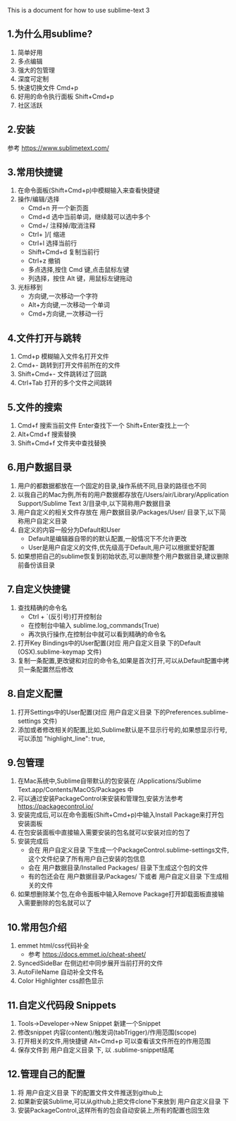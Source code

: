This is a document for how to use sublime-text 3

## 1.为什么用sublime?
1. 简单好用
2. 多点编辑
3. 强大的包管理
4. 深度可定制
5. 快速切换文件 Cmd+p
6. 好用的命令执行面板 Shift+Cmd+p
7. 社区活跃 

## 2.安装
参考 <https://www.sublimetext.com/>

## 3.常用快捷键
1. 在命令面板(Shift+Cmd+p)中模糊输入来查看快捷键 
2. 操作/编辑/选择
	- Cmd+n 开一个新页面
	- Cmd+d 选中当前单词，继续敲可以选中多个
	- Cmd+/ 注释掉/取消注释
	- Ctrl+ ]/[ 缩进
	- Ctrl+l 选择当前行
	- Shift+Cmd+d 复制当前行
	- Ctrl+z 撤销
	- 多点选择,按住 Cmd 键,点击鼠标左键
	- 列选择，按住 Alt 键，用鼠标左键拖动
3. 光标移到
	- 方向键,一次移动一个字符
	- Alt+方向键,一次移动一个单词
	- Cmd+方向键,一次移动一行

## 4.文件打开与跳转
1. Cmd+p 模糊输入文件名打开文件
2. Cmd+- 跳转到打开文件前所在的文件
3. Shift+Cmd+- 文件跳转过了回跳
4. Ctrl+Tab 打开的多个文件之间跳转

## 5.文件的搜索
1. Cmd+f 搜索当前文件 Enter查找下一个 Shift+Enter查找上一个
2. Alt+Cmd+f 搜索替换
3. Shift+Cmd+f 文件夹中查找替换

## 6.用户数据目录
1. 用户的都数据都放在一个固定的目录,操作系统不同,目录的路径也不同
2. 以我自己的Mac为例,所有的用户数据都存放在/Users/air/Library/Application Support/Sublime Text 3/目录中,以下简称用户数据目录
3. 用户自定义的相关文件存放在 用户数据目录/Packages/User/ 目录下,以下简称用户自定义目录
4. 自定义的内容一般分为Default和User
	- Default是编辑器自带的的默认配置,一般情况下不允许更改
	- User是用户自定义的文件,优先级高于Default,用户可以根据爱好配置
5. 如果想把自己的sublime恢复到初始状态,可以删除整个用户数据目录,建议删除前备份该目录
	
## 7.自定义快捷键
1. 查找精确的命令名
	- Ctrl + \`(反引号)打开控制台
	- 在控制台中输入 sublime.log_commands(True)
	- 再次执行操作,在控制台中就可以看到精确的命令名  
2. 打开Key Bindings中的User配置(对应 用户自定义目录 下的Default (OSX).sublime-keymap 文件)
3. 复制一条配置,更改键和对应的命令名,如果是首次打开,可以从Default配置中拷贝一条配置然后修改

## 8.自定义配置
1. 打开Settings中的User配置(对应 用户自定义目录 下的Preferences.sublime-settings 文件)
2. 添加或者修改相关的配置,比如,Sublime默认是不显示行号的,如果想显示行号,可以添加
"highlight_line": true,

## 9.包管理
1. 在Mac系统中,Sublime自带默认的包安装在 /Applications/Sublime Text.app/Contents/MacOS/Packages 中
2. 可以通过安装PackageControl来安装和管理包,安装方法参考 <https://packagecontrol.io/>
3. 安装完成后,可以在命令面板(Shift+Cmd+p)中输入Install Package来打开包安装面板
4. 在包安装面板中直接输入需要安装的包名就可以安装对应的包了
5. 安装完成后
	- 会在 用户自定义目录 下生成一个PackageControl.sublime-settings文件,这个文件纪录了所有用户自己安装的包信息
	- 会在 用户数据目录/Installed Packages/ 目录下生成这个包的文件
	- 有的包还会在 用户数据目录/Packages/ 下或者 用户自定义目录 下生成相关的文件
6. 如果想删除某个包,在命令面板中输入Remove Package打开卸载面板直接输入需要删除的包名就可以了

## 10.常用包介绍
1. emmet html/css代码补全
	- 参考 <https://docs.emmet.io/cheat-sheet/>
2. SyncedSideBar 在侧边栏中同步展开当前打开的文件 
3. AutoFileName 自动补全文件名
4. Color Highlighter css颜色显示

## 11.自定义代码段 Snippets
1. Tools->Developer->New Snippet 新建一个Snippet
2. 修改snippet 内容(content)/触发词(tabTrigger)/作用范围(scope) 
3. 打开相关的文件,用快捷键 Alt+Cmd+p 可以查看该文件所在的作用范围
4. 保存文件到 用户自定义目录 下, 以 .sublime-snippet结尾 

## 12.管理自己的配置
1. 将 用户自定义目录 下的配置文件文件推送到github上
2. 如果新安装Sublime,可以从github上把文件clone下来放到 用户自定义目录 下
3. 安装PackageControl,这样所有的包会自动安装上,所有的配置也回生效
	
